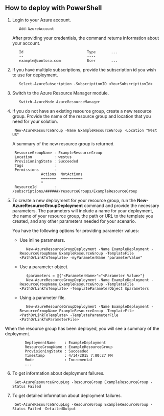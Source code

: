 ﻿## How to deploy with PowerShell

1. Login to your Azure account.

          Add-AzureAccount

   After providing your credentials, the command returns information about your account.

          Id                             Type       ...
          --                             ----    
          example@contoso.com            User       ...   

2. If you have multiple subscriptions, provide the subscription id you wish to use for deployment. 

          Select-AzureSubscription -SubscriptionID <YourSubscriptionId>

3. Switch to the Azure Resource Manager module.

          Switch-AzureMode AzureResourceManager

4. If you do not have an existing resource group, create a new resource group. Provide the name of the resource group and location that you need for your solution.

        New-AzureResourceGroup -Name ExampleResourceGroup -Location "West US"

   A summary of the new resource group is returned.

        ResourceGroupName : ExampleResourceGroup
        Location          : westus
        ProvisioningState : Succeeded
        Tags              :
        Permissions       :
                    Actions  NotActions
                    =======  ==========
                    *
        ResourceId        : /subscriptions/######/resourceGroups/ExampleResourceGroup

5. To create a new deployment for your resource group, run the **New-AzureResourceGroupDeployment** command and provide the necessary parameters. The parameters will include a name for your deployment, the name of your resource group, the path or URL to the template you created, and any other parameters needed for your scenario. 
   
   You have the following options for providing parameter values: 
   
   - Use inline parameters.

            New-AzureResourceGroupDeployment -Name ExampleDeployment -ResourceGroupName ExampleResourceGroup -TemplateFile <PathOrLinkToTemplate> -myParameterName "parameterValue"

   - Use a parameter object.

            $parameters = @{"<ParameterName>"="<Parameter Value>"}
            New-AzureResourceGroupDeployment -Name ExampleDeployment -ResourceGroupName ExampleResourceGroup -TemplateFile <PathOrLinkToTemplate> -TemplateParameterObject $parameters

   - Using a parameter file.

            New-AzureResourceGroupDeployment -Name ExampleDeployment -ResourceGroupName ExampleResourceGroup -TemplateFile <PathOrLinkToTemplate> -TemplateParameterFile <PathOrLinkToParameterFile>

  When the resource group has been deployed, you will see a summary of the deployment.

             DeploymentName    : ExampleDeployment
             ResourceGroupName : ExampleResourceGroup
             ProvisioningState : Succeeded
             Timestamp         : 4/14/2015 7:00:27 PM
             Mode              : Incremental
             ...

6. To get information about deployment failures.

        Get-AzureResourceGroupLog -ResourceGroup ExampleResourceGroup -Status Failed

7. To get detailed information about deployment failures.

        Get-AzureResourceGroupLog -ResourceGroup ExampleResourceGroup -Status Failed -DetailedOutput
